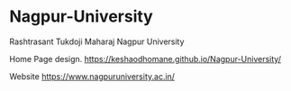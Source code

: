# Nagpur-University
Rashtrasant Tukdoji Maharaj Nagpur University

Home Page design.
https://keshaodhomane.github.io/Nagpur-University/

Website
https://www.nagpuruniversity.ac.in/
